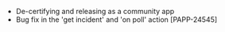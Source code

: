 * De-certifying and releasing as a community app
* Bug fix in the 'get incident' and 'on poll' action [PAPP-24545]